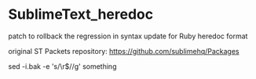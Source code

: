 # SublimeText_heredoc
patch to rollback the regression in syntax update for Ruby heredoc format

original ST Packets repository:
https://github.com/sublimehq/Packages

sed -i.bak -e 's/\r$//g' something
